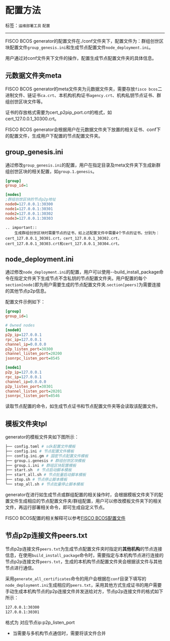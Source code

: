 # 配置方法

标签：``运维部署工具`` ``配置``

----

FISCO BCOS generator的配置文件在./conf文件夹下，配置文件为：群组创世区块配置文件`group_genesis.ini`和生成节点配置文件`node_deployment.ini`。

用户通过对conf文件夹下文件的操作，配置生成节点配置文件夹的具体信息。

## 元数据文件夹meta

FISCO BCOS generator的meta文件夹为元数据文件夹，需要存放`fisco bcos`二进制文件、链证书`ca.crt`、本机构机构证书`agency.crt`、机构私钥节点证书、群组创世区块文件等。

证书的存放格式需要为cert_p2pip_port.crt的格式，如cert_127.0.0.1_30300.crt。

FISCO BCOS generator会根据用户在元数据文件夹下放置的相关证书、conf下的配置文件，生成用户下配置的节点配置文件夹。

## group_genesis.ini

通过修改`group_genesis.ini`的配置，用户在指定目录及meta文件夹下生成新群组创世区块的相关配置，如`group.1.genesis`。

```ini
[group]
group_id=1

[nodes]
;群组创世区块的节点p2p地址
node0=127.0.0.1:30300
node1=127.0.0.1:30301
node2=127.0.0.1:30302
node3=127.0.0.1:30303
```

```eval_rst
.. important::
    生成群组创世区块时需要节点的证书，如上述配置文件中需要4个节点的证书。分别为：cert_127.0.0.1_30301.crt，cert_127.0.0.1_30302.crt，cert_127.0.0.1_30303.crt和cert_127.0.0.1_30304.crt。
```

## node_deployment.ini

通过修改`node_deployment.ini`的配置，用户可以使用--build_install_package命令在指定文件夹下生成节点不含私钥的节点配置文件夹。用户配置的每个`section[node]`即为用户需要生成的节点配置文件夹.`section[peers]`为需要连接的其他节点p2p信息。

配置文件示例如下：

```ini
[group]
group_id=1

# Owned nodes
[node0]
p2p_ip=127.0.0.1
rpc_ip=127.0.0.1
channel_ip=0.0.0.0
p2p_listen_port=30300
channel_listen_port=20200
jsonrpc_listen_port=8545

[node1]
p2p_ip=127.0.0.1
rpc_ip=127.0.0.1
channel_ip=0.0.0.0
p2p_listen_port=30301
channel_listen_port=20201
jsonrpc_listen_port=8546
```

读取节点配置的命令，如生成节点证书和节点配置文件夹等会读取该配置文件。

## 模板文件夹tpl

generator的模板文件夹如下图所示：

```bash
├── config.toml # sdk配置文件模板
├── config.ini # 节点配置文件模板
├── config.ini.gm # 国密节点配置文件模板
├── group.i.genesis # 群组创世区块模板
├── group.i.ini # 群组区块配置模板
├── start.sh  # 节点启动脚本模板
├── start_all.sh # 节点批量启动脚本模板
├── stop.sh # 节点停止脚本模板
└── stop_all.sh # 节点批量停止脚本模板
```

generator在进行如生成节点或群组配置的相关操作时，会根据模板文件夹下的配置文件生成相应的节点配置文件夹/群组配置，用户可以修改模板文件夹下的相关文件，再运行部署相关命令，即可生成自定义节点。

FISCO BCOS配置的相关解释可以参考[FISCO BCOS配置文件](../manual/configuration.md)

## 节点p2p连接文件peers.txt

节点p2p连接文件`peers.txt`为生成节点配置文件夹时指定的**其他机构**的节点连接信息，在使用`build_install_package`命令时，需要指定与本机构节点进行连接的节点p2p连接文件`peers.txt`，生成的本机构节点配置文件夹会根据该文件与其他节点进行通信。

采用`generate_all_certificates`命令的用户会根据在`conf`目录下填写的`node_deployment.ini`生成相应的`peers.txt`，采用其他方式生成证书的用户需要手动生成本机构节点的p2p连接文件并发送给对方，节点p2p连接文件的格式如下所示：

```bash
127.0.0.1:30300
127.0.0.1:30301
```

格式为 对应节点ip:p2p_listen_port

- 当需要与多机构节点通信时，需要将该文件合并